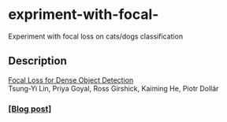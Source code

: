 # expriment-with-focal-
Experiment with focal loss on cats/dogs classification

## Description
[Focal Loss for Dense Object Detection](https://arxiv.org/abs/1708.02002)  
 Tsung-Yi Lin, Priya Goyal, Ross Girshick, Kaiming He, Piotr Dollár

### [[Blog post]](https://shaoanlu.wordpress.com/2017/08/16/applying-focal-loss-on-cats-vs-dogs-classification-task/)
